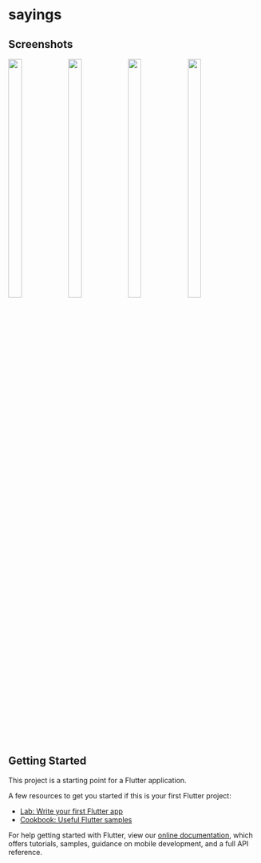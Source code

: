 # sayings


## Screenshots
<p float="center">
<img src="https://user-images.githubusercontent.com/96433134/182396978-57d74599-47ec-4628-8f6b-ce43a7bd4c2b.jpg" width=23% height=35%>
<img src="https://user-images.githubusercontent.com/96433134/182396862-3b040c2a-99ef-478e-98b7-b64c8da639ee.jpg" width=23% height=35%>
<img src="https://user-images.githubusercontent.com/96433134/182396909-34639d0a-48f4-4283-8b2d-332bf4d6596d.jpg" width=23% height=35%>
<img src="https://user-images.githubusercontent.com/96433134/182396936-55442621-9997-49b0-9fb8-b3e01850c3d9.jpg" width=23% height=35%>


    
</p>



## Getting Started

This project is a starting point for a Flutter application.

A few resources to get you started if this is your first Flutter project:

- [Lab: Write your first Flutter app](https://flutter.dev/docs/get-started/codelab)
- [Cookbook: Useful Flutter samples](https://flutter.dev/docs/cookbook)

For help getting started with Flutter, view our
[online documentation](https://flutter.dev/docs), which offers tutorials,
samples, guidance on mobile development, and a full API reference.
